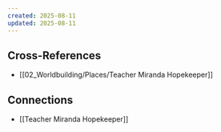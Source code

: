 ```yaml
---
created: 2025-08-11
updated: 2025-08-11
---
```




## Cross-References

- [[02_Worldbuilding/Places/Teacher Miranda Hopekeeper]]


## Connections

- [[Teacher Miranda Hopekeeper]]
